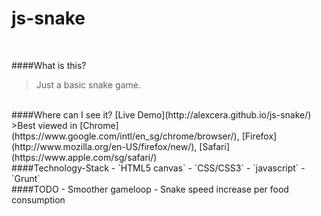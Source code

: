 js-snake
========
<br/>

####What is this?
>Just a basic snake game. 

<br/>
####Where can I see it?
[Live Demo](http://alexcera.github.io/js-snake/)
>Best viewed in [Chrome](https://www.google.com/intl/en_sg/chrome/browser/), [Firefox](http://www.mozilla.org/en-US/firefox/new/), [Safari](https://www.apple.com/sg/safari/)

<br/>
####Technology-Stack
- `HTML5 canvas`
- `CSS/CSS3`
- `javascript`
- `Grunt`

<br/>
####TODO
- Smoother gameloop
- Snake speed increase per food consumption
